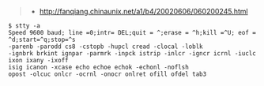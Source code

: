 > * http://fanqiang.chinaunix.net/a1/b4/20020606/060200245.html
```
$ stty -a  
Speed 9600 baud; line =0;intr= DEL;quit = ^;erase = ^h;kill =^U; eof =    
^d;start=^q;stop=^s  
-parenb -parodd cs8 -cstopb -hupcl cread -clocal -loblk  
-ignbrk brkint ignpar -parmrk -inpck istrip -inlcr -igncr icrnl -iuclc  
ixon ixany -ixoff  
isig icanon -xcase echo echoe echok -echonl -noflsh  
opost -olcuc onlcr -ocrnl -onocr onlret ofill ofdel tab3  
```